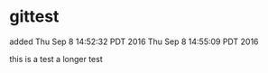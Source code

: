 # gittest

added
Thu Sep  8 14:52:32 PDT 2016
Thu Sep  8 14:55:09 PDT 2016

this is a test
a longer test
